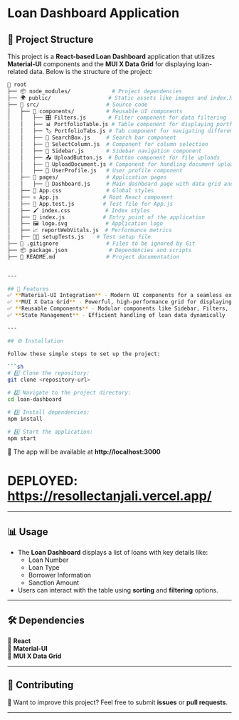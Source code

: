 # Loan Dashboard Application

## 📌 Project Structure

This project is a **React-based Loan Dashboard** application that utilizes **Material-UI** components and the **MUI X Data Grid** for displaying loan-related data. Below is the structure of the project:

```bash
📂 root
├── 📦 node_modules/             # Project dependencies
├── 🌍 public/                  # Static assets like images and index.html
├── 📁 src/                     # Source code
│   ├── 📌 components/          # Reusable UI components
│   │   ├── 🎛 Filters.js       # Filter component for data filtering
│   │   ├── 📊 PortfolioTable.js # Table component for displaying portfolio data
│   │   ├── 🏷 PortfolioTabs.js # Tab component for navigating different sections
│   │   ├── 🔎 SearchBox.js     # Search bar component
│   │   ├── 🔢 SelectColumn.js  # Component for column selection
│   │   ├── 🧭 Sidebar.js       # Sidebar navigation component
│   │   ├── 📤 UploadButton.js  # Button component for file uploads
│   │   ├── 📑 UploadDocument.js # Component for handling document uploads
│   │   ├── 👤 UserProfile.js   # User profile component
│   ├── 📜 pages/               # Application pages
│   │   ├── 📂 Dashboard.js     # Main dashboard page with data grid and UI elements
│   ├── 🎨 App.css              # Global styles
│   ├── ⚛️ App.js              # Root React component
│   ├── 🧪 App.test.js         # Test file for App.js
│   ├── 🖌 index.css           # Index styles
│   ├── 🚀 index.js            # Entry point of the application
│   ├── 🖼 logo.svg            # Application logo
│   ├── 📈 reportWebVitals.js  # Performance metrics
│   ├── 🧑‍💻 setupTests.js    # Test setup file
├── 🚫 .gitignore               # Files to be ignored by Git
├── 📦 package.json             # Dependencies and scripts
├── 📖 README.md                # Project documentation


---

## 🚀 Features
✅ **Material-UI Integration** - Modern UI components for a seamless experience  
✅ **MUI X Data Grid** - Powerful, high-performance grid for displaying loan data  
✅ **Reusable Components** - Modular components like Sidebar, Filters, and Buttons  
✅ **State Management** - Efficient handling of loan data dynamically  

---

## ⚙️ Installation

Follow these simple steps to set up the project:

```sh
# 1️⃣ Clone the repository:
git clone <repository-url>

# 2️⃣ Navigate to the project directory:
cd loan-dashboard

# 3️⃣ Install dependencies:
npm install

# 4️⃣ Start the application:
npm start
```

🚀 The app will be available at **http://localhost:3000**
# DEPLOYED: https://resollectanjali.vercel.app/
---

## 📊 Usage
- The **Loan Dashboard** displays a list of loans with key details like:
  - Loan Number
  - Loan Type
  - Borrower Information
  - Sanction Amount
- Users can interact with the table using **sorting** and **filtering** options.

---

## 🛠 Dependencies
📌 **React**  
📌 **Material-UI**  
📌 **MUI X Data Grid**  

---

## 🤝 Contributing
🚀 Want to improve this project? Feel free to submit **issues** or **pull requests**.

---



